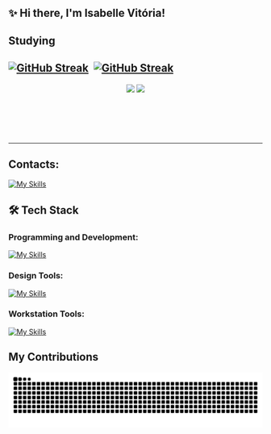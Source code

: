 <!--
**isabellediasr/isabellediasr** is a ✨ _special_ ✨ repository because its `README.md` (this file) appears on your GitHub profile.

Here are some ideas to get you started:

- 🔭 I’m currently working on ...
- 🌱 I’m currently learning ...
- 👯 I’m looking to collaborate on ...
- 🤔 I’m looking for help with ...
- 💬 Ask me about ...
- 📫 How to reach me: ...
- 😄 Pronouns: ...
- ⚡ Fun fact: ...
-->

## ✨ Hi there, I'm Isabelle Vitória!

## Studying

<!-- <p align="center">I ❤️ developing innovative web solutions. <br><br> As a freelance web developer, I specialize in creating websites, landing pages, e-commerce sites, blogs, and more. With a focus on <strong>HTML, CSS, JavaScript, and PHP</strong>, I am <strong>passionate about crafting user-centric experiences</strong> and leveraging technology for high-quality solutions.</p>&nbsp; -->
[![GitHub Streak](https://streak-stats.demolab.com?user=isabellediasr&theme=github-dark-blue)](https://git.io/streak-stats)&nbsp;
[![GitHub Streak](https://streak-stats.demolab.com?user=isabellediasr&theme=transparent&ring=8600286A&fire=EB5600&currStreakNum=EB0046&sideNums=EB0046&sideLabels=EBEBEB&dates=EBEBEB&stroke=EB0046&currStreakLabel=EBEBEB)](https://git.io/streak-stats)&nbsp;
---

<div align="center" style="margin-bottom:100px">
<img width=48% align="center"  src="https://github-readme-streak-stats.herokuapp.com?user=isabellediasr&theme=dracula&mode=weekly" />
<img width=48% align="center" src="https://github-readme-stats.vercel.app/api/top-langs/?username=isabellediasr&show_icons=true&theme=dracula&layout=compact" />
</div>

<!-- ## Contacts:

<div> 
<a href="mailto:isabellediasr1@gmail.com"><img src="https://img.shields.io/badge/-Gmail-D14836?style=for-the-badge&logo=gmail&logoColor=white" target="_blank"></a>
<a href="https://www.linkedin.com/in/isabellediasr/" target="_blank"><img src="https://img.shields.io/badge/-LinkedIn-0A66C2?style=for-the-badge&logo=linkedin&logoColor=white"  target="_blank"></a>
</div>

## 🛠 Tech Stack

### Programming and Development:

![HTML](https://img.shields.io/badge/HTML5-E34F26?style=for-the-badge&logo=html5&logoColor=white)&nbsp;
![CSS](https://img.shields.io/badge/CSS3-1572B6?style=for-the-badge&logo=css3&logoColor=white)&nbsp;
![Bootstrap](https://img.shields.io/badge/bootstrap-%238511FA.svg?style=for-the-badge&logo=bootstrap&logoColor=white)&nbsp;
![Django](https://img.shields.io/badge/django-%23092E20.svg?style=for-the-badge&logo=django&logoColor=white)&nbsp;
![Python](https://img.shields.io/badge/python-3670A0?style=for-the-badge&logo=python&logoColor=ffdd54)&nbsp;

### Design Tools:

![Figma](https://img.shields.io/badge/Figma-F24E1E?style=for-the-badge&logo=figma&logoColor=white)&nbsp;

### Workstation Tools:

![VScode](https://img.shields.io/badge/vscode-007ACC?style=for-the-badge&logo=visual-studio-code&logoColor=white)&nbsp;
![Git](https://img.shields.io/badge/GIT-E44C30?style=for-the-badge&logo=git&logoColor=white)&nbsp;
![GitHub](https://img.shields.io/badge/github-%23121011.svg?style=for-the-badge&logo=github&logoColor=white)&nbsp;
![Windows](https://img.shields.io/badge/Windows-0078D6?style=for-the-badge&logo=windows&logoColor=white)&nbsp;

&nbsp; -->
---
<!-- ## Contacts:

## 🛠 Tech Stack

### Programming and Development:

### Design Tools:

### Workstation Tools: -->

## Contacts:

[![My Skills](https://skillicons.dev/icons?i=linkedin,gmail&theme=light)](https://skillicons.dev)

## 🛠 Tech Stack

### Programming and Development:

[![My Skills](https://skillicons.dev/icons?i=html,css,bootstrap,django,python&theme=dark)](https://skillicons.dev)

### Design Tools:

[![My Skills](https://skillicons.dev/icons?i=figma&theme=light)](https://skillicons.dev)

### Workstation Tools:

[![My Skills](https://skillicons.dev/icons?i=vscode,git,github,windows&theme=dark)](https://skillicons.dev)

## My Contributions

<picture>
  <source media="(prefers-color-scheme: dark)" srcset="https://raw.githubusercontent.com/isabellediasr/isabellediasr/output/github-contribution-grid-snake-dark.svg">
  <source media="(prefers-color-scheme: light)" srcset="https://raw.githubusercontent.com/isabellediasr/isabellediasr/output/github-contribution-grid-snake.svg">
  <img alt="github contribution grid snake animation" src="https://raw.githubusercontent.com/isabellediasr/isabellediasr/output/github-contribution-grid-snake.svg">
</picture>